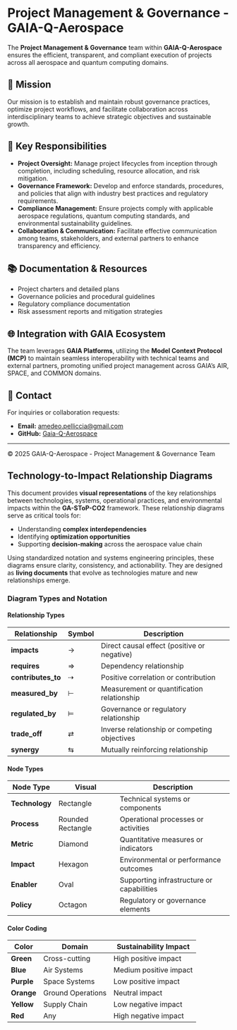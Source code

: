 # Project Management & Governance - GAIA-Q-Aerospace

The **Project Management & Governance** team within **GAIA-Q-Aerospace** ensures the efficient, transparent, and compliant execution of projects across all aerospace and quantum computing domains.

## 🚀 Mission

Our mission is to establish and maintain robust governance practices, optimize project workflows, and facilitate collaboration across interdisciplinary teams to achieve strategic objectives and sustainable growth.

## 📌 Key Responsibilities

* **Project Oversight:** Manage project lifecycles from inception through completion, including scheduling, resource allocation, and risk mitigation.
* **Governance Framework:** Develop and enforce standards, procedures, and policies that align with industry best practices and regulatory requirements.
* **Compliance Management:** Ensure projects comply with applicable aerospace regulations, quantum computing standards, and environmental sustainability guidelines.
* **Collaboration & Communication:** Facilitate effective communication among teams, stakeholders, and external partners to enhance transparency and efficiency.

## 📚 Documentation & Resources

* Project charters and detailed plans
* Governance policies and procedural guidelines
* Regulatory compliance documentation
* Risk assessment reports and mitigation strategies

## 🌐 Integration with GAIA Ecosystem

The team leverages **GAIA Platforms**, utilizing the **Model Context Protocol (MCP)** to maintain seamless interoperability with technical teams and external partners, promoting unified project management across GAIA’s AIR, SPACE, and COMMON domains.

## 📧 Contact

For inquiries or collaboration requests:

* **Email:** [amedeo.pelliccia@gmail.com](mailto:amedeo.pelliccia@gmail.com)
* **GitHub:** [Gaia-Q-Aerospace](https://github.com/Gaia-Q-Aerospace)

---

© 2025 GAIA-Q-Aerospace - Project Management & Governance Team

## Technology-to-Impact Relationship Diagrams

This document provides **visual representations** of the key relationships between technologies, systems, operational practices, and environmental impacts within the **GA-SToP-CO2** framework. These relationship diagrams serve as critical tools for:

- Understanding **complex interdependencies**  
- Identifying **optimization opportunities**  
- Supporting **decision-making** across the aerospace value chain  

Using standardized notation and systems engineering principles, these diagrams ensure clarity, consistency, and actionability. They are designed as **living documents** that evolve as technologies mature and new relationships emerge.

### Diagram Types and Notation

#### Relationship Types

| Relationship    | Symbol | Description                                        |
|-----------------|--------|----------------------------------------------------|
| **impacts**     | →      | Direct causal effect (positive or negative)        |
| **requires**    | ⇒      | Dependency relationship                            |
| **contributes_to** | ⇢   | Positive correlation or contribution               |
| **measured_by** | ⊢      | Measurement or quantification relationship         |
| **regulated_by**| ⊨      | Governance or regulatory relationship              |
| **trade_off**   | ⇄      | Inverse relationship or competing objectives       |
| **synergy**     | ⇆      | Mutually reinforcing relationship                  |

#### Node Types

| Node Type   | Visual            | Description                                          |
|-------------|-------------------|------------------------------------------------------|
| **Technology** | Rectangle         | Technical systems or components                     |
| **Process**    | Rounded Rectangle | Operational processes or activities                 |
| **Metric**     | Diamond           | Quantitative measures or indicators                 |
| **Impact**     | Hexagon           | Environmental or performance outcomes               |
| **Enabler**    | Oval              | Supporting infrastructure or capabilities           |
| **Policy**     | Octagon           | Regulatory or governance elements                   |

#### Color Coding

| Color   | Domain            | Sustainability Impact         |
|---------|-------------------|-------------------------------|
| **Green**  | Cross-cutting     | High positive impact            |
| **Blue**   | Air Systems       | Medium positive impact          |
| **Purple** | Space Systems     | Low positive impact             |
| **Orange** | Ground Operations | Neutral impact                  |
| **Yellow** | Supply Chain      | Low negative impact             |
| **Red**    | Any               | High negative impact            |
